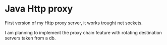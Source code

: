 # Java Http proxy

First version of my Http proxy server, it works trought net sockets.

I am planning to implement the proxy chain feature with rotating destination servers taken from a db.
